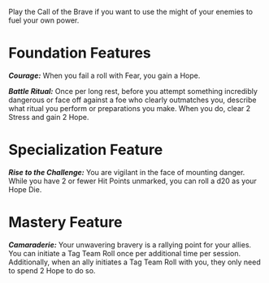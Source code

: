 Play the Call of the Brave if you want to use the might of your enemies to fuel your own power.

# Foundation Features

***Courage:*** When you fail a roll with Fear, you gain a Hope.

***Battle Ritual:*** Once per long rest, before you attempt something incredibly dangerous or face off against a foe who clearly outmatches you, describe what ritual you perform or preparations you make. When you do, clear 2 Stress and gain 2 Hope.

# Specialization Feature

***Rise to the Challenge:*** You are vigilant in the face of mounting danger. While you have 2 or fewer Hit Points unmarked, you can roll a d20 as your Hope Die.

# Mastery Feature

***Camaraderie:*** Your unwavering bravery is a rallying point for your allies. You can initiate a Tag Team Roll once per additional time per session. Additionally, when an ally initiates a Tag Team Roll with you, they only need to spend 2 Hope to do so.
